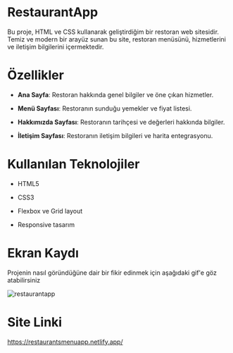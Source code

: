 # RestaurantApp
Bu proje, HTML ve CSS kullanarak geliştirdiğim bir restoran web sitesidir. Temiz ve modern bir arayüz sunan bu site, restoran menüsünü, hizmetlerini ve iletişim bilgilerini içermektedir.

# Özellikler
- **Ana Sayfa**: Restoran hakkında genel bilgiler ve öne çıkan hizmetler.

- **Menü Sayfası**: Restoranın sunduğu yemekler ve fiyat listesi.

- **Hakkımızda Sayfası**: Restoranın tarihçesi ve değerleri hakkında bilgiler.

- **İletişim Sayfası**: Restoranın iletişim bilgileri ve harita entegrasyonu.

# Kullanılan Teknolojiler
- HTML5
  
- CSS3
  
- Flexbox ve Grid layout
  
- Responsive tasarım

# Ekran Kaydı
Projenin nasıl göründüğüne dair bir fikir edinmek için aşağıdaki gif'e göz atabilirsiniz

![restaurantapp](https://github.com/user-attachments/assets/a2e1365e-78a2-405a-8101-42fdf3549568)

# Site Linki
https://restaurantsmenuapp.netlify.app/

